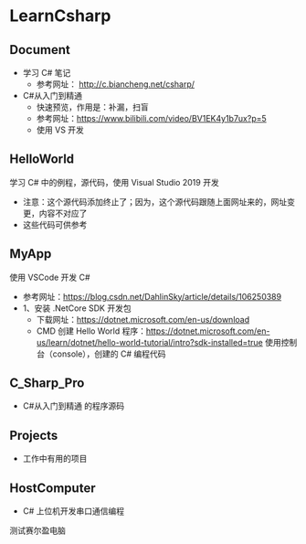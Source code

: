 # LearnCsharp

## Document

- 学习 C# 笔记
  - 参考网址： http://c.biancheng.net/csharp/
- C#从入门到精通
  - 快速预览，作用是：补漏，扫盲
  - 参考网址：https://www.bilibili.com/video/BV1EK4y1b7ux?p=5
  - 使用 VS 开发

## HelloWorld

学习 C# 中的例程，源代码，使用 Visual Studio 2019 开发

- 注意：这个源代码添加终止了；因为，这个源代码跟随上面网址来的，网址变更，内容不对应了
- 这些代码可供参考

## MyApp

使用 VSCode 开发 C#

- 参考网址：https://blog.csdn.net/DahlinSky/article/details/106250389
- 1、安装 .NetCore SDK 开发包
  - 下载网址：https://dotnet.microsoft.com/en-us/download
  - CMD 创建 Hello World 程序：https://dotnet.microsoft.com/en-us/learn/dotnet/hello-world-tutorial/intro?sdk-installed=true
使用控制台（console），创建的 C# 编程代码

## C_Sharp_Pro

- C#从入门到精通 的程序源码

## Projects

- 工作中有用的项目

## HostComputer

- C# 上位机开发串口通信编程

测试赛尔盈电脑
